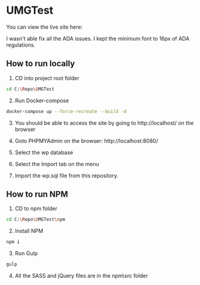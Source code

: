 # UMGTest

You can view the live site here:

I wasn't able fix all the ADA issues. I kept the minimum font to 16px of ADA regulations.

## How to run locally

1. CD into project root folder

```sh
cd C:\Repo\UMGTest
```

2. Run Docker-compose 

```sh
docker-compose up --force-recreate --build -d
```

3. You should be able to access the site by going to http://localhost/ on the browser

4. Goto PHPMYAdmin on the browser: http://localhost:8080/

5. Select the wp database

6. Select the Import tab on the menu

7. Import the wp.sql file from this repository.


## How to run NPM

1. CD to npm folder

```sh
cd C:\Repo\UMGTest\npm
```

2. Install NPM

```sh
npm i
```

3. Run Gulp

```sh
gulp
```

4. All the SASS and jQuery files are in the npm\src folder